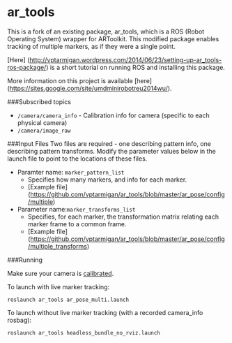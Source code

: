 ar_tools
========

This is a fork of an existing package, ar_tools, which is a ROS (Robot Operating System) wrapper for ARToolkit. 
This modified package enables tracking of multiple markers, as if they were a single point. 

[Here] (http://vptarmigan.wordpress.com/2014/06/23/setting-up-ar_tools-ros-package/) is a short tutorial on running ROS and installing this package.

More information on this project is available [here] (https://sites.google.com/site/umdminirobotreu2014wu/).


###Subscribed topics 

* `/camera/camera_info` - Calibration info for camera (specific to each physical camera)
* `/camera/image_raw`

###Input Files
Two files are required - one describing pattern info, one describing pattern transforms. 
Modify the parameter values below in the launch file to point to the locations of these files. 

  * Paramter name: `marker_pattern_list` 
    * Specifies how many markers, and info for each marker.
    * [Example file] (https://github.com/vptarmigan/ar_tools/blob/master/ar_pose/config/multiple)
  * Parameter name:`marker_transforms_list`
    * Specifies, for each marker, the transformation matrix relating each marker frame to a common frame. 
    *  [Example file] (https://github.com/vptarmigan/ar_tools/blob/master/ar_pose/config/multiple_transforms)


###Running

Make sure your camera is [calibrated](http://wiki.ros.org/camera_calibration/Tutorials/MonocularCalibration). 

To launch with live marker tracking:
```
roslaunch ar_tools ar_pose_multi.launch
```

To launch without live marker tracking (with a recorded camera_info rosbag):
```
roslaunch ar_tools headless_bundle_no_rviz.launch
```

